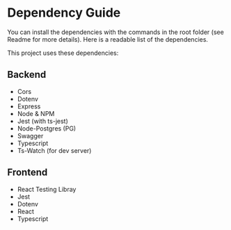 # Dependency Guide

You can install the dependencies with the commands in the
root folder (see Readme for more details). Here is a
readable list of the dependencies.

This project uses these dependencies:

## Backend

* Cors
* Dotenv
* Express
* Node & NPM
* Jest (with ts-jest)
* Node-Postgres (PG)
* Swagger
* Typescript
* Ts-Watch (for dev server)

## Frontend

* React Testing Libray 
* Jest
* Dotenv
* React
* Typescript
